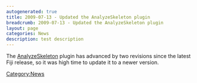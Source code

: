 ```yaml
---
autogenerated: true
title: 2009-07-13 - Updated the AnalyzeSkeleton plugin
breadcrumb: 2009-07-13 - Updated the AnalyzeSkeleton plugin
layout: page
categories: News
description: test description
---
```


The [AnalyzeSkeleton](AnalyzeSkeleton "wikilink") plugin has advanced by two revisions since the latest Fiji release, so it was high time to update it to a newer version.

[Category:News](Category_News "wikilink")
